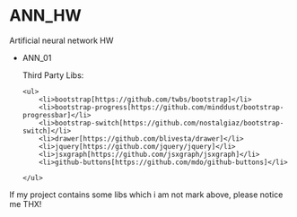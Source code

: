 ANN_HW
===========
Artificial neural network HW
<ul>
	<li>ANN_01</li>
	<p>Third Party Libs:</p>
	
	<ul>
		<li>bootstrap[https://github.com/twbs/bootstrap]</li>
		<li>bootstrap-progress[https://github.com/minddust/bootstrap-progressbar]</li>
		<li>bootstrap-switch[https://github.com/nostalgiaz/bootstrap-switch]</li>
		<li>drawer[https://github.com/blivesta/drawer]</li>
		<li>jquery[https://github.com/jquery/jquery]</li>
		<li>jsxgraph[https://github.com/jsxgraph/jsxgraph]</li>
		<li>github-buttons[https://github.com/mdo/github-buttons]</li>
   
	</ul>
</ul>

If my project contains some libs which i am not mark above, please notice me THX!

